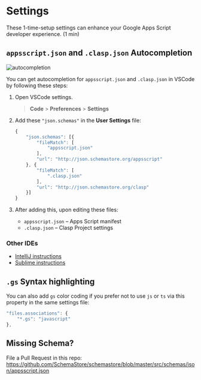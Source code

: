 # Settings

These 1-time-setup settings can enhance your Google Apps Script developer experience. (1 min)

## `appsscript.json` and `.clasp.json` Autocompletion

![autocompletion](https://user-images.githubusercontent.com/744973/44441171-2b8f2b00-a580-11e8-9470-4a846066de8e.gif)

You can get autocompletion for `appsscript.json` and `.clasp.json` in VSCode by following these steps:

1. Open VSCode settings.

    > **Code** > **Preferences** > **Settings**

1. Add these `"json.schemas"` in the **User Settings** file:

    ```js
    {
        "json.schemas": [{
            "fileMatch": [
                "appsscript.json"
            ],
            "url": "http://json.schemastore.org/appsscript"
        }, {
            "fileMatch": [
                ".clasp.json"
            ],
            "url": "http://json.schemastore.org/clasp"
        }]
    }
    ```

1. After adding this, upon editing these files:

    - `appsscript.json` – Apps Script manifest
    - `.clasp.json` – Clasp Project settings

### Other IDEs

- [IntelliJ instructions](https://www.jetbrains.com/help/idea/settings-languages-json-schema.html)
- [Sublime instructions](https://packagecontrol.io/packages/Schema%20Validator)

## `.gs` Syntax highlighting

You can also add `gs` color coding if you prefer not to use `js` or `ts` via this property in the same settings file:

```js
"files.associations": {
    "*.gs": "javascript"
},
```

## Missing Schema?

File a Pull Request in this repo:
https://github.com/SchemaStore/schemastore/blob/master/src/schemas/json/appsscript.json
